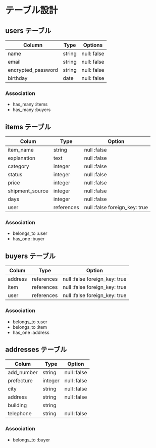 # テーブル設計

## users テーブル

| Column             | Type    | Options     |
| ------------------ | ------- | ----------- |
| name               | string  | null: false |
| email              | string  | null: false |
| encrypted_password | string  | null: false |
| birthday           | date    | null: false |

### Association

- has_many :items
- has_many :buyers

## items テーブル

| Colum           | Type      | Option                        |
| --------------- | --------- | ----------------------------- |
| item_name       | string    | null :false                   |
| explanation     | text      | null :false                   |
| category        | integer   | null :false                   |
| status          | integer   | null :false                   |
| price           | integer   | null :false                   |
| shipment_source | integer   | null :false                   |
| days            | integer   | null :false                   |
| user            | references| null :false foreign_key: true |

### Association

- belongs_to :user
- has_one :buyer

##  buyers テーブル

| Colum           | Type       | Option                         |
| --------------- | ---------- | ------------------------------ |
| address         | references | null :false foreign_key: true  |
| item            | references | null :false foreign_key: true  |
| user            | references | null :false foreign_key: true  |

### Association

- belongs_to :user
- belongs_to :item
- has_one :address

## addresses テーブル

| Colum           | Type      | Option                        |
| --------------- | --------- | ----------------------------- |
| add_number      | string    | null :false                   |
| prefecture      | integer   | null :false                   |
| city            | string    | null :false                   |
| address         | string    | null :false                   |
| building        | string    |                               |
| telephone       | string    | null :false                   |

### Association

- belongs_to :buyer